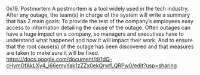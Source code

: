 0x19. Postmortem
A postmortem is a tool widely used in the tech industry. After any outage, the team(s) in charge of the system will write a summary that has 2 main goals:
To provide the rest of the company’s employees easy access to information detailing the cause of the outage. Often outages can have a huge impact on a company, so managers and executives have to understand what happened and how it will impact their work.
And to ensure that the root cause(s) of the outage has been discovered and that measures are taken to make sure it will be fixed.
https://docs.google.com/document/d/1dQ-cHymGfAkLXy4_i66emyYak1zZZx0ekQrwfLQRPw0/edit?usp=sharing
